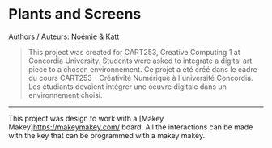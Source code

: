 # Plants and Screens
Authors / Auteurs: [Noémie](https://github.com/FancyNoemie) & [Katt](https://github.com/lKattt)

>This project was created for CART253, Creative Computing 1 at Concordia University. Students were asked to integrate a digital art piece to a chosen environnement.
>Ce projet a été créé dans le cadre du cours CART253 - Créativité Numérique à l'université Concordia. Les étudiants devaient intégrer une oeuvre digitale dans un environnement choisi.
---

This project was design to work with a [Makey Makey]https://makeymakey.com/ board. All the interactions can be made with the key that can be programmed with a makey makey.
